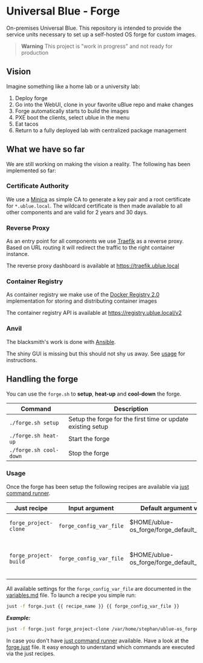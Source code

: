 # Universal Blue - Forge

On-premises Universal Blue. This repository is intended to provide the service units
necessary to set up a self-hosted OS forge for custom images.

> **Warning**
> This project is "work in progress" and not ready for production

## Vision

Imagine something like a home lab or a university lab:

1. Deploy forge
2. Go into the WebUI, clone in your favorite uBlue repo and make changes
3. Forge automatically starts to build the images
4. PXE boot the clients, select ublue in the menu
5. Eat tacos
6. Return to a fully deployed lab with centralized package management

## What we have so far

We are still working on making the vision a reality. The following has been
implemented so far:

### Certificate Authority

We use a [Minica](https://github.com/jsha/minica) as simple CA to generate a
key pair and a root certificate for `*.ublue.local`. The wildcard certificate is
then made available to all other components and are valid for 2 years and 30 days.

### Reverse Proxy

As an entry point for all components we use [Traefik](https://doc.traefik.io/traefik/) as
a reverse proxy. Based on URL routing it will redirect the traffic to the
right container instance.

The reverse proxy dashboard is available at <https://traefik.ublue.local>

### Container Registry

As container registry we make use of the [Docker Registry 2.0](https://hub.docker.com/_/registry/)
implementation for storing and distributing container images

The container registry API is available at <https://registry.ublue.local/v2>

### Anvil

The blacksmith's work is done with [Ansible](https://docs.ansible.com/ansible/latest/index.html).

The shiny GUI is missing but this should not shy us away. See [usage](#usage) for instructions.

## Handling the forge

You can use the `forge.sh` to **setup**, **heat-up** and **cool-down** the forge.

<!-- markdownlint-disable MD013 -->

| Command                | Description                                                 |
| ---------------------- | ----------------------------------------------------------- |
| `./forge.sh setup`     | Setup the forge for the first time or update existing setup |
| `./forge.sh heat-up`   | Start the forge                                             |
| `./forge.sh cool-down` | Stop the forge                                              |

<!-- markdownlint-enable MD013 -->

### Usage

Once the forge has been setup the following recipes are available via [just command runner](https://github.com/casey/just).

<!-- markdownlint-disable MD013 -->

| Just recipe           | Input argument          | Default argument value                      | Description                                  |
| --------------------- | ----------------------- | ------------------------------------------- | -------------------------------------------- |
| `forge_project-clone` | `forge_config_var_file` | $HOME/ublue-os_forge/forge_default_vars.env | Clone git project repository                 |
| `forge_project-build` | `forge_config_var_file` | $HOME/ublue-os_forge/forge_default_vars.env | Build container image and upload to registry |

<!-- markdownlint-enable MD013 -->

All available settings for the `forge_config_var_file` are documented in the [variables.md](./docs/variables.md)
file. To launch a recipe you simple run:

```sh
just -f forge.just {{ recipe_name }} {{ forge_config_var_file }}
```

**_Example:_**

```sh
just -f forge.just forge_project-clone /var/home/stephan/ublue-os_forge/my-forge-project.env
```

In case you don't have [just command runner](https://github.com/casey/just) available.
Have a look at the [forge.just](./forge.just) file. It easy enough to understand which commands
are executed via the just recipes.
